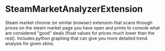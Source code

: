 # SteamMarketAnalyzerExtension
Steam market chrome (or similar browser) extension that scans through prices on the steam market page you have open and prints to console what are considered "good" deals (float values for prices much lower than the rest). Includes python graphing that can give you more detailed trend analysis for given skins.
